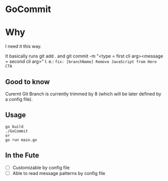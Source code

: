 # GoCommit

# Why

I need it this way.

It basically runs git add . and git commit -m "<type = first cli arg><Curernt Git Branch><message = second cli arg>"
I. e.: `fix: [branchName] Remove JavaScript from Hero CTA`

## Good to know
Curernt Git Branch is currently trimmed by 8 (which will be later defined by a config file).

## Usage

```shell
go build
./GoCommit
or
go run main.go
```

## In the Fute

- [ ] Customizable by config file
- [ ] Able to read message patterns by config file